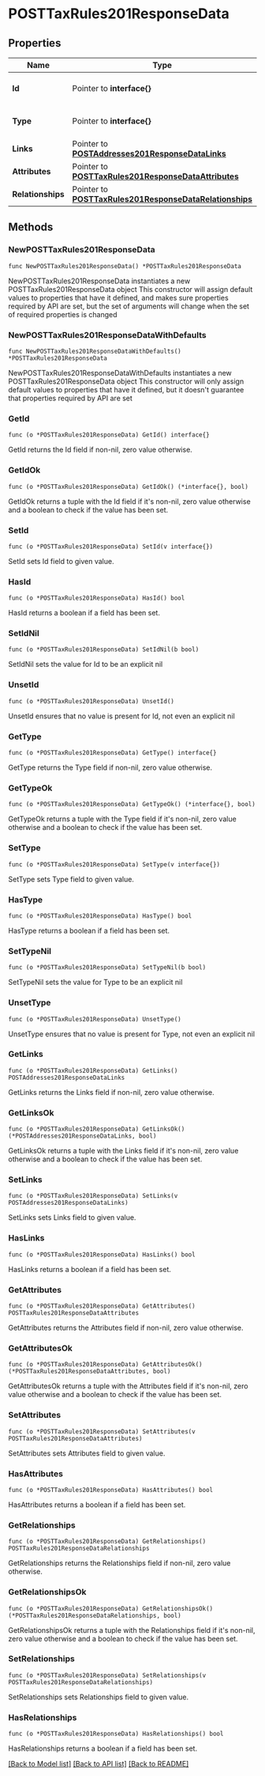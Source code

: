 # POSTTaxRules201ResponseData

## Properties

Name | Type | Description | Notes
------------ | ------------- | ------------- | -------------
**Id** | Pointer to **interface{}** | The resource&#39;s id | [optional] 
**Type** | Pointer to **interface{}** | The resource&#39;s type | [optional] 
**Links** | Pointer to [**POSTAddresses201ResponseDataLinks**](POSTAddresses201ResponseDataLinks.md) |  | [optional] 
**Attributes** | Pointer to [**POSTTaxRules201ResponseDataAttributes**](POSTTaxRules201ResponseDataAttributes.md) |  | [optional] 
**Relationships** | Pointer to [**POSTTaxRules201ResponseDataRelationships**](POSTTaxRules201ResponseDataRelationships.md) |  | [optional] 

## Methods

### NewPOSTTaxRules201ResponseData

`func NewPOSTTaxRules201ResponseData() *POSTTaxRules201ResponseData`

NewPOSTTaxRules201ResponseData instantiates a new POSTTaxRules201ResponseData object
This constructor will assign default values to properties that have it defined,
and makes sure properties required by API are set, but the set of arguments
will change when the set of required properties is changed

### NewPOSTTaxRules201ResponseDataWithDefaults

`func NewPOSTTaxRules201ResponseDataWithDefaults() *POSTTaxRules201ResponseData`

NewPOSTTaxRules201ResponseDataWithDefaults instantiates a new POSTTaxRules201ResponseData object
This constructor will only assign default values to properties that have it defined,
but it doesn't guarantee that properties required by API are set

### GetId

`func (o *POSTTaxRules201ResponseData) GetId() interface{}`

GetId returns the Id field if non-nil, zero value otherwise.

### GetIdOk

`func (o *POSTTaxRules201ResponseData) GetIdOk() (*interface{}, bool)`

GetIdOk returns a tuple with the Id field if it's non-nil, zero value otherwise
and a boolean to check if the value has been set.

### SetId

`func (o *POSTTaxRules201ResponseData) SetId(v interface{})`

SetId sets Id field to given value.

### HasId

`func (o *POSTTaxRules201ResponseData) HasId() bool`

HasId returns a boolean if a field has been set.

### SetIdNil

`func (o *POSTTaxRules201ResponseData) SetIdNil(b bool)`

 SetIdNil sets the value for Id to be an explicit nil

### UnsetId
`func (o *POSTTaxRules201ResponseData) UnsetId()`

UnsetId ensures that no value is present for Id, not even an explicit nil
### GetType

`func (o *POSTTaxRules201ResponseData) GetType() interface{}`

GetType returns the Type field if non-nil, zero value otherwise.

### GetTypeOk

`func (o *POSTTaxRules201ResponseData) GetTypeOk() (*interface{}, bool)`

GetTypeOk returns a tuple with the Type field if it's non-nil, zero value otherwise
and a boolean to check if the value has been set.

### SetType

`func (o *POSTTaxRules201ResponseData) SetType(v interface{})`

SetType sets Type field to given value.

### HasType

`func (o *POSTTaxRules201ResponseData) HasType() bool`

HasType returns a boolean if a field has been set.

### SetTypeNil

`func (o *POSTTaxRules201ResponseData) SetTypeNil(b bool)`

 SetTypeNil sets the value for Type to be an explicit nil

### UnsetType
`func (o *POSTTaxRules201ResponseData) UnsetType()`

UnsetType ensures that no value is present for Type, not even an explicit nil
### GetLinks

`func (o *POSTTaxRules201ResponseData) GetLinks() POSTAddresses201ResponseDataLinks`

GetLinks returns the Links field if non-nil, zero value otherwise.

### GetLinksOk

`func (o *POSTTaxRules201ResponseData) GetLinksOk() (*POSTAddresses201ResponseDataLinks, bool)`

GetLinksOk returns a tuple with the Links field if it's non-nil, zero value otherwise
and a boolean to check if the value has been set.

### SetLinks

`func (o *POSTTaxRules201ResponseData) SetLinks(v POSTAddresses201ResponseDataLinks)`

SetLinks sets Links field to given value.

### HasLinks

`func (o *POSTTaxRules201ResponseData) HasLinks() bool`

HasLinks returns a boolean if a field has been set.

### GetAttributes

`func (o *POSTTaxRules201ResponseData) GetAttributes() POSTTaxRules201ResponseDataAttributes`

GetAttributes returns the Attributes field if non-nil, zero value otherwise.

### GetAttributesOk

`func (o *POSTTaxRules201ResponseData) GetAttributesOk() (*POSTTaxRules201ResponseDataAttributes, bool)`

GetAttributesOk returns a tuple with the Attributes field if it's non-nil, zero value otherwise
and a boolean to check if the value has been set.

### SetAttributes

`func (o *POSTTaxRules201ResponseData) SetAttributes(v POSTTaxRules201ResponseDataAttributes)`

SetAttributes sets Attributes field to given value.

### HasAttributes

`func (o *POSTTaxRules201ResponseData) HasAttributes() bool`

HasAttributes returns a boolean if a field has been set.

### GetRelationships

`func (o *POSTTaxRules201ResponseData) GetRelationships() POSTTaxRules201ResponseDataRelationships`

GetRelationships returns the Relationships field if non-nil, zero value otherwise.

### GetRelationshipsOk

`func (o *POSTTaxRules201ResponseData) GetRelationshipsOk() (*POSTTaxRules201ResponseDataRelationships, bool)`

GetRelationshipsOk returns a tuple with the Relationships field if it's non-nil, zero value otherwise
and a boolean to check if the value has been set.

### SetRelationships

`func (o *POSTTaxRules201ResponseData) SetRelationships(v POSTTaxRules201ResponseDataRelationships)`

SetRelationships sets Relationships field to given value.

### HasRelationships

`func (o *POSTTaxRules201ResponseData) HasRelationships() bool`

HasRelationships returns a boolean if a field has been set.


[[Back to Model list]](../README.md#documentation-for-models) [[Back to API list]](../README.md#documentation-for-api-endpoints) [[Back to README]](../README.md)


